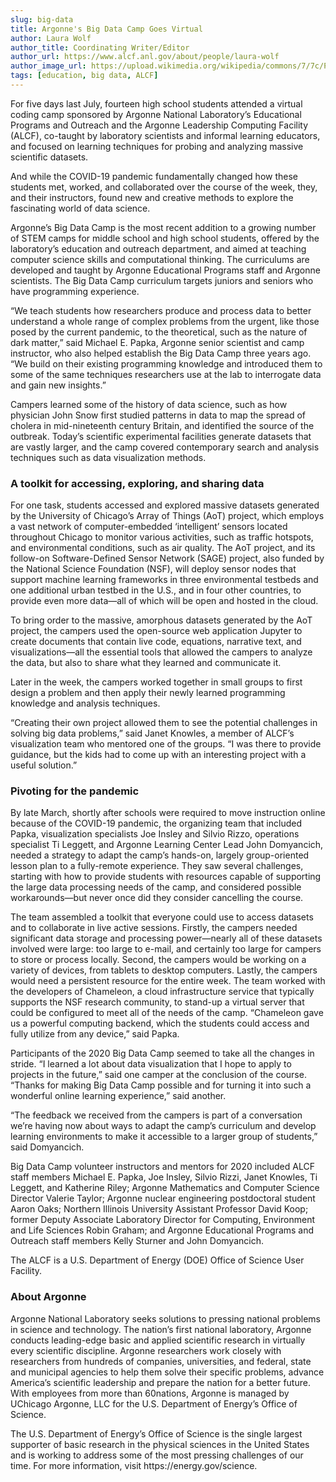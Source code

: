 ```yaml
---
slug: big-data
title: Argonne's Big Data Camp Goes Virtual
author: Laura Wolf
author_title: Coordinating Writer/Editor
author_url: https://www.alcf.anl.gov/about/people/laura-wolf
author_image_url: https://upload.wikimedia.org/wikipedia/commons/7/7c/Profile_avatar_placeholder_large.png
tags: [education, big data, ALCF]
---
```



For five days last July, fourteen high school students attended a virtual coding camp sponsored by Argonne National Laboratory’s Educational Programs and Outreach and the Argonne Leadership Computing Facility (ALCF), co-taught by laboratory scientists and informal learning educators, and focused on learning techniques for probing and analyzing massive scientific datasets.

<!--truncate-->

And while the COVID-19 pandemic fundamentally changed how these students met, worked, and collaborated over the course of the week, they, and their instructors, found new and creative methods to explore the fascinating world of data science.

Argonne’s Big Data Camp is the most recent addition to a growing number of STEM camps for middle school and high school students, offered by the laboratory’s education and outreach department, and aimed at teaching computer science skills and computational thinking. The curriculums are developed and taught by Argonne Educational Programs staff and Argonne scientists. The Big Data Camp curriculum targets juniors and seniors who have programming experience.

“We teach students how researchers produce and process data to better understand a whole range of complex problems from the urgent, like those posed by the current pandemic, to the theoretical, such as the nature of dark matter,” said Michael E. Papka, Argonne senior scientist and camp instructor, who also helped establish the Big Data Camp three years ago. “We build on their existing programming knowledge and introduced them to some of the same techniques researchers use at the lab to interrogate data and gain new insights.”

Campers learned some of the history of data science, such as how physician John Snow first studied patterns in data to map the spread of cholera in mid-nineteenth century Britain, and identified the source of the outbreak. Today’s scientific experimental facilities generate datasets that are vastly larger, and the camp covered contemporary search and analysis techniques such as data visualization methods.

### A toolkit for accessing, exploring, and sharing data

For one task, students accessed and explored massive datasets generated by the University of Chicago’s Array of Things (AoT) project, which employs a vast network of computer-embedded ‘intelligent’ sensors located throughout Chicago to monitor various activities, such as traffic hotspots, and environmental conditions, such as air quality. The AoT project, and its follow-on Software-Defined Sensor Network (SAGE) project, also funded by the National Science Foundation (NSF), will deploy sensor nodes that support machine learning frameworks in three environmental testbeds and one additional urban testbed in the U.S., and in four other countries, to provide even more data—all of which will be open and hosted in the cloud.

To bring order to the massive, amorphous datasets generated by the AoT project, the campers used the open-source web application Jupyter to create documents that contain live code, equations, narrative text, and visualizations—all the essential tools that allowed the campers to analyze the data, but also to share what they learned and communicate it.

Later in the week, the campers worked together in small groups to first design a problem and then apply their newly learned programming knowledge and analysis techniques.

“Creating their own project allowed them to see the potential challenges in solving big data problems,” said Janet Knowles, a member of ALCF’s visualization team who mentored one of the groups. “I was there to provide guidance, but the kids had to come up with an interesting project with a useful solution.”

### Pivoting for the pandemic

By late March, shortly after schools were required to move instruction online because of the COVID-19 pandemic, the organizing team that included Papka, visualization specialists Joe Insley and Silvio Rizzo, operations specialist Ti Leggett, and Argonne Learning Center Lead John Domyancich, needed a strategy to adapt the camp’s hands-on, largely group-oriented lesson plan to a fully-remote experience. They saw several challenges, starting with how to provide students with resources capable of supporting the large data processing needs of the camp, and considered possible workarounds—but never once did they consider cancelling the course.

The team assembled a toolkit that everyone could use to access datasets and to collaborate in live active sessions. Firstly, the campers needed significant data storage and processing power—nearly all of these datasets involved were large: too large to e-mail, and certainly too large for campers to store or process locally. Second, the campers would be working on a variety of devices, from tablets to desktop computers. Lastly, the campers would need a persistent resource for the entire week. The team worked with the developers of Chameleon, a cloud infrastructure service that typically supports the NSF research community, to stand-up a virtual server that could be configured to meet all of the needs of the camp. “Chameleon gave us a powerful computing backend, which the students could access and fully utilize from any device,” said Papka.

Participants of the 2020 Big Data Camp seemed to take all the changes in stride. “I learned a lot about data visualization that I hope to apply to projects in the future,” said one camper at the conclusion of the course. “Thanks for making Big Data Camp possible and for turning it into such a wonderful online learning experience,” said another.

“The feedback we received from the campers is part of a conversation we’re having now about ways to adapt the camp’s curriculum and develop learning environments to make it accessible to a larger group of students,” said Domyancich.

Big Data Camp volunteer instructors and mentors for 2020 included ALCF staff members Michael E. Papka, Joe Insley, Silvio Rizzi, Janet Knowles, Ti Leggett, and Katherine Riley; Argonne Mathematics and Computer Science Director Valerie Taylor; Argonne nuclear engineering postdoctoral student Aaron Oaks; Northern Illinois University Assistant Professor David Koop; former Deputy Associate Laboratory Director for Computing, Environment and Life Sciences Robin Graham; and Argonne Educational Programs and Outreach staff members Kelly Sturner and John Domyancich.

The ALCF is a U.S. Department of Energy (DOE) Office of Science User Facility.

### About Argonne

Argonne National Laboratory seeks solutions to pressing national problems in science and technology. The nation’s first national laboratory, Argonne conducts leading-edge basic and applied scientific research in virtually every scientific discipline. Argonne researchers work closely with researchers from hundreds of companies, universities, and federal, state and municipal agencies to help them solve their specific problems, advance America’s scientific leadership and prepare the nation for a better future. With employees from more than 60nations, Argonne is managed by UChicago Argonne, LLC for the U.S. Department of Energy’s Office of Science.

The U.S. Department of Energy’s Office of Science is the single largest supporter of basic research in the physical sciences in the United States and is working to address some of the most pressing challenges of our time. For more information, visit https://​ener​gy​.gov/​s​c​ience.
